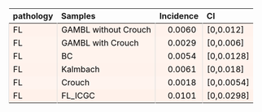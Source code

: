 <table class="table" style="margin-left: 0; margin-right: auto;">
 <thead>
  <tr>
   <th style="text-align:left;"> pathology </th>
   <th style="text-align:left;"> Samples </th>
   <th style="text-align:right;"> Incidence </th>
   <th style="text-align:left;"> CI </th>
  </tr>
 </thead>
<tbody>
  <tr>
   <td style="text-align:left;color: rgba(0, 0, 0, 255) !important;background-color: rgba(255, 242, 236, 255) !important;border-left:1px solid #DDDDDD;white-space: nowrap;"> FL </td>
   <td style="text-align:left;color: rgba(0, 0, 0, 255) !important;background-color: rgba(255, 242, 236, 255) !important;border-left:1px solid #DDDDDD;white-space: nowrap;"> GAMBL without Crouch </td>
   <td style="text-align:right;color: rgba(0, 0, 0, 255) !important;background-color: rgba(255, 242, 236, 255) !important;border-left:1px solid #DDDDDD;white-space: nowrap;"> <span style="     color: rgba(0, 0, 0, 255) !important;border-radius: 4px; padding-right: 4px; padding-left: 4px; background-color: rgba(255, 242, 236, 255) !important;">0.0060</span> </td>
   <td style="text-align:left;color: rgba(0, 0, 0, 255) !important;background-color: rgba(255, 242, 236, 255) !important;border-left:1px solid #DDDDDD;white-space: nowrap;"> [0,0.012] </td>
  </tr>
  <tr>
   <td style="text-align:left;color: rgba(0, 0, 0, 255) !important;background-color: rgba(255, 244, 238, 255) !important;border-left:1px solid #DDDDDD;white-space: nowrap;"> FL </td>
   <td style="text-align:left;color: rgba(0, 0, 0, 255) !important;background-color: rgba(255, 244, 238, 255) !important;border-left:1px solid #DDDDDD;white-space: nowrap;"> GAMBL with Crouch </td>
   <td style="text-align:right;color: rgba(0, 0, 0, 255) !important;background-color: rgba(255, 244, 238, 255) !important;border-left:1px solid #DDDDDD;white-space: nowrap;"> <span style="     color: rgba(0, 0, 0, 255) !important;border-radius: 4px; padding-right: 4px; padding-left: 4px; background-color: rgba(255, 244, 238, 255) !important;">0.0029</span> </td>
   <td style="text-align:left;color: rgba(0, 0, 0, 255) !important;background-color: rgba(255, 244, 238, 255) !important;border-left:1px solid #DDDDDD;white-space: nowrap;"> [0,0.006] </td>
  </tr>
  <tr>
   <td style="text-align:left;color: rgba(0, 0, 0, 255) !important;background-color: rgba(255, 243, 237, 255) !important;border-left:1px solid #DDDDDD;white-space: nowrap;"> FL </td>
   <td style="text-align:left;color: rgba(0, 0, 0, 255) !important;background-color: rgba(255, 243, 237, 255) !important;border-left:1px solid #DDDDDD;white-space: nowrap;"> BC </td>
   <td style="text-align:right;color: rgba(0, 0, 0, 255) !important;background-color: rgba(255, 243, 237, 255) !important;border-left:1px solid #DDDDDD;white-space: nowrap;"> <span style="     color: rgba(0, 0, 0, 255) !important;border-radius: 4px; padding-right: 4px; padding-left: 4px; background-color: rgba(255, 243, 237, 255) !important;">0.0054</span> </td>
   <td style="text-align:left;color: rgba(0, 0, 0, 255) !important;background-color: rgba(255, 243, 237, 255) !important;border-left:1px solid #DDDDDD;white-space: nowrap;"> [0,0.0128] </td>
  </tr>
  <tr>
   <td style="text-align:left;color: rgba(0, 0, 0, 255) !important;background-color: rgba(255, 242, 236, 255) !important;border-left:1px solid #DDDDDD;white-space: nowrap;"> FL </td>
   <td style="text-align:left;color: rgba(0, 0, 0, 255) !important;background-color: rgba(255, 242, 236, 255) !important;border-left:1px solid #DDDDDD;white-space: nowrap;"> Kalmbach </td>
   <td style="text-align:right;color: rgba(0, 0, 0, 255) !important;background-color: rgba(255, 242, 236, 255) !important;border-left:1px solid #DDDDDD;white-space: nowrap;"> <span style="     color: rgba(0, 0, 0, 255) !important;border-radius: 4px; padding-right: 4px; padding-left: 4px; background-color: rgba(255, 242, 236, 255) !important;">0.0061</span> </td>
   <td style="text-align:left;color: rgba(0, 0, 0, 255) !important;background-color: rgba(255, 242, 236, 255) !important;border-left:1px solid #DDDDDD;white-space: nowrap;"> [0,0.018] </td>
  </tr>
  <tr>
   <td style="text-align:left;color: rgba(0, 0, 0, 255) !important;background-color: rgba(255, 244, 239, 255) !important;border-left:1px solid #DDDDDD;white-space: nowrap;"> FL </td>
   <td style="text-align:left;color: rgba(0, 0, 0, 255) !important;background-color: rgba(255, 244, 239, 255) !important;border-left:1px solid #DDDDDD;white-space: nowrap;"> Crouch </td>
   <td style="text-align:right;color: rgba(0, 0, 0, 255) !important;background-color: rgba(255, 244, 239, 255) !important;border-left:1px solid #DDDDDD;white-space: nowrap;"> <span style="     color: rgba(0, 0, 0, 255) !important;border-radius: 4px; padding-right: 4px; padding-left: 4px; background-color: rgba(255, 244, 239, 255) !important;">0.0018</span> </td>
   <td style="text-align:left;color: rgba(0, 0, 0, 255) !important;background-color: rgba(255, 244, 239, 255) !important;border-left:1px solid #DDDDDD;white-space: nowrap;"> [0,0.0054] </td>
  </tr>
  <tr>
   <td style="text-align:left;color: rgba(0, 0, 0, 255) !important;background-color: rgba(255, 241, 234, 255) !important;border-left:1px solid #DDDDDD;white-space: nowrap;"> FL </td>
   <td style="text-align:left;color: rgba(0, 0, 0, 255) !important;background-color: rgba(255, 241, 234, 255) !important;border-left:1px solid #DDDDDD;white-space: nowrap;"> FL_ICGC </td>
   <td style="text-align:right;color: rgba(0, 0, 0, 255) !important;background-color: rgba(255, 241, 234, 255) !important;border-left:1px solid #DDDDDD;white-space: nowrap;"> <span style="     color: rgba(0, 0, 0, 255) !important;border-radius: 4px; padding-right: 4px; padding-left: 4px; background-color: rgba(255, 241, 234, 255) !important;">0.0101</span> </td>
   <td style="text-align:left;color: rgba(0, 0, 0, 255) !important;background-color: rgba(255, 241, 234, 255) !important;border-left:1px solid #DDDDDD;white-space: nowrap;"> [0,0.0298] </td>
  </tr>
</tbody>
</table>